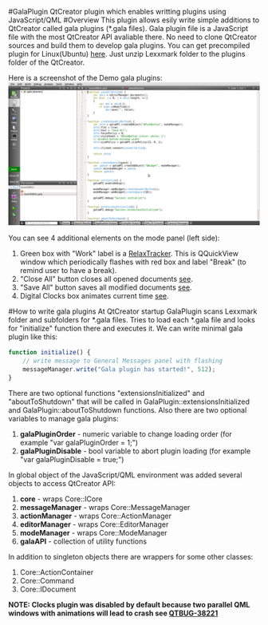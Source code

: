 #GalaPlugin
QtCreator plugin which enables writting plugins using JavaScript/QML
#Overview
This plugin allows esily write simple additions to QtCreator called gala plugins (*.gala files).
Gala plugin file is a JavaScript file with the most QtCreator API avaliable there.
No need to clone QtCreator sources and build them to develop gala plugins.
You can get precompiled plugin for Linux(Ubuntu) [here](https://github.com/lexxmark/GalaPlugin/blob/master/package/Lexxmark.tar.gz). Just unzip Lexxmark folder to the plugins folder of the QtCreator.

Here is a screenshot of the Demo gala plugins:
![Demo_screenshot_linux](img/Demo.png)

You can see 4 additional elements on the mode panel (left side):

1. Green box with "Work" label is a [RelaxTracker](https://github.com/lexxmark/GalaPlugin/tree/master/plugins/RelaxTracker). This is QQuickView window which periodically flashes with red box and label "Break" (to remind user to have a break).
2. "Close All" button closes all opened documents [see](https://github.com/lexxmark/GalaPlugin/blob/master/plugins/CloseAllBttn/CloseAllBttn.gala).
3. "Save All" button saves all modified documents [see](https://github.com/lexxmark/GalaPlugin/blob/master/plugins/SaveAllBttn/SaveAllBttn.gala).
4. Digital Clocks box animates current time [see](https://github.com/lexxmark/GalaPlugin/tree/master/plugins/Clock).

#How to write gala plugins
At QtCreator startup GalaPlugin scans Lexxmark folder and subfolders for *.gala files. Tries to load each *.gala file and looks for "initialize" function there and executes it. We can write minimal gala plugin like this:

```JavaScript
function initialize() {
    // write message to General Messages panel with flashing
    messageManager.write("Gala plugin has started!", 512);
}
```

There are two optional functions "extensionsInitialized" and "aboutToShutdown" that will be called in GalaPlugin::extensionsInitialized and GalaPlugin::aboutToShutdown functions. Also there are two optional variables to manage gala plugins:

1. **galaPluginOrder** - numeric variable to change loading order (for example "var galaPluginOrder = 1;")
2. **galaPluginDisable** - bool variable to abort plugin loading (for example "var galaPluginDisable = true;")

In global object of the JavaScript/QML environment was added several objects to access QtCreator API:

1. **core** - wraps Core::ICore
2. **messageManager** - wraps Core::MessageManager
3. **actionManager** - wraps Core::ActionManager
4. **editorManager** - wraps Core::EditorManager
5. **modeManager** - wraps Core::ModeManager
6. **galaAPI** - collection of utility functions

In addition to singleton objects there are wrappers for some other classes:

1. Core::ActionContainer
2. Core::Command
3. Core::IDocument

**NOTE: Clocks plugin was disabled by default because two parallel QML windows with animations will lead to crash see [QTBUG-38221](https://bugreports.qt-project.org/browse/QTBUG-38221)**